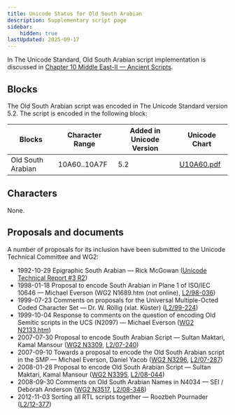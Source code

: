 ```yaml
---
title: Unicode Status for Old South Arabian
description: Supplementary script page
sidebar:
    hidden: true
lastUpdated: 2025-09-17
---
```


In The Unicode Standard, Old South Arabian script implementation is discussed in [Chapter 10 Middle East-II — Ancient Scripts](https://www.unicode.org/versions/latest/core-spec/chapter-10/#G29209).

## Blocks

The Old South Arabian script was encoded in The Unicode Standard version 5.2. The script is encoded in the following block:

| Blocks  |  Character Range  |  Added in Unicode Version  |  Unicode Chart  |
| ------- | ----------------- | -------------------------- | --------------- |
| Old South Arabian  |  10A60..10A7F  |  5.2  |  [U10A60.pdf](http://www.unicode.org/charts/PDF/U10A60.pdf)  |

## Characters

None.

## Proposals and documents

A number of proposals for its inclusion have been submitted to the Unicode Technical Committee and WG2:
- 1992-10-29 Epigraphic South Arabian — Rick McGowan ([Unicode Technical Report #3 R2](http://www.unicode.org/reports/tr3-2/))   
- 1998-01-18 Proposal to encode South Arabian in Plane 1 of ISO/IEC 10646 — Michael Everson (WG2 N1689.htm (not online), [   L2/98-036](http://www.unicode.org/L2/L1998/98036.pdf))
- 1999-07-23 Comments on proposals for the Universal Multiple-Octed Coded Character Set — Dr. W. Röllig (xlat. Küster)      ([L2/99-224](http://www.unicode.org/cgi-bin/GetMatchingDocs.pl?L2/99-224))
- 1999-10-04 Response to comments on the question of encoding Old Semitic scripts in the UCS (N2097) — Michael Everson ([WG2 N2133.htm](https://www.unicode.org/wg2/docs/n2133.htm))
- 2007-07-30 Proposal to encode South Arabian Script — Sultan Maktari, Kamal Mansour ([WG2 N3309](https://www.unicode.org/wg2/docs/n3309.pdf), [L2/07-240](http://www.unicode.org/cgi-bin/GetMatchingDocs.pl?L2/07-240))
- 2007-09-10 Towards a proposal to encode the Old South Arabian script in the SMP — Michael Everson, Daniel Yacob ([WG2 N3296](https://www.unicode.org/wg2/docs/n3296.pdf), [L2/07-287](http://www.unicode.org/cgi-bin/GetMatchingDocs.pl?L2/07-287))
- 2008-01-28 Proposal to encode Old South Arabian Script — Sultan Maktari, Kamal Mansour ([WG2 N3395](https://www.unicode.org/wg2/docs/n3395.pdf), [L2/08-044](http://www.unicode.org/cgi-bin/GetMatchingDocs.pl?L2/08-044))
- 2008-09-30 Comments on Old South Arabian Names in N4034 — SEI / Deborah Anderson ([WG2 N3517](https://www.unicode.org/wg2/docs/n3517.pdf), [L2/08-348](http://www.unicode.org/cgi-bin/GetMatchingDocs.pl?L2/08-348))
- 2012-11-03 Sorting all RTL scripts together — Roozbeh Pournader ([L2/12-377](http://www.unicode.org/cgi-bin/GetMatchingDocs.pl?L2/12-377))
